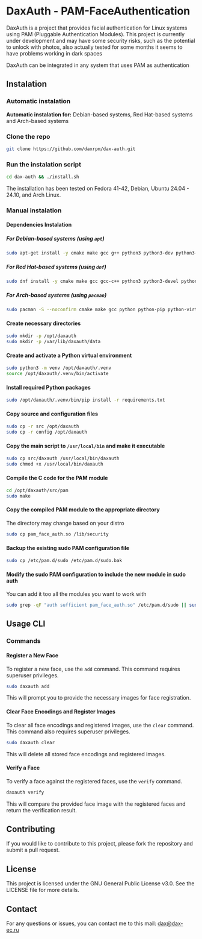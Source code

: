 # DaxAuth - PAM-FaceAuthentication

DaxAuth is a project that provides facial authentication for Linux systems using PAM (Pluggable Authentication Modules). This project is currently under development and may have some security risks, such as the potential to unlock with photos, also actually tested for some months it seems to have problems working in dark spaces

DaxAuth can be integrated in any system that uses PAM as authentication

## Instalation

### Automatic instalation

**Automatic instalation for:** Debian-based systems, Red Hat-based systems and Arch-based systems

### Clone the repo

```sh
git clone https://github.com/daxrpm/dax-auth.git
```

### Run the instalation script

```sh
cd dax-auth && ./install.sh
```

 The installation has been tested on Fedora 41-42, Debian, Ubuntu 24.04 - 24.10, and Arch Linux.

### Manual instalation

#### Dependencies Instalation

##### For Debian-based systems (using `apt`)

```sh
sudo apt-get install -y cmake make gcc g++ python3 python3-dev python3-pip python3-venv libpam0g-dev
```

##### For Red Hat-based systems (using `dnf`)

```sh
sudo dnf install -y cmake make gcc gcc-c++ python3 python3-devel python3-pip pam-devel
```

##### For Arch-based systems (using `pacman`)

```sh
sudo pacman -S --noconfirm cmake make gcc python python-pip python-virtualenv pam
```


#### Create necessary directories

```sh
sudo mkdir -p /opt/daxauth
sudo mkdir -p /var/lib/daxauth/data
```

#### Create and activate a Python virtual environment

```sh
sudo python3 -m venv /opt/daxauth/.venv
source /opt/daxauth/.venv/bin/activate
```

#### Install required Python packages

```sh
sudo /opt/daxauth/.venv/bin/pip install -r requirements.txt
```

#### Copy source and configuration files

```sh
sudo cp -r src /opt/daxauth
sudo cp -r config /opt/daxauth
```

#### Copy the main script to `/usr/local/bin` and make it executable

```sh
sudo cp src/daxauth /usr/local/bin/daxauth
sudo chmod +x /usr/local/bin/daxauth
```

#### Compile the C code for the PAM module

```sh
cd /opt/daxauth/src/pam
sudo make
```

#### Copy the compiled PAM module to the appropriate directory

The directory may change based on your distro

```sh
sudo cp pam_face_auth.so /lib/security
```

#### Backup the existing sudo PAM configuration file

```sh
sudo cp /etc/pam.d/sudo /etc/pam.d/sudo.bak
```

#### Modify the sudo PAM configuration to include the new module in sudo auth

You can add it too all the modules you want to work with

```sh
sudo grep -qF "auth sufficient pam_face_auth.so" /etc/pam.d/sudo || sudo sed -i '1a auth sufficient pam_face_auth.so' /etc/pam.d/sudo
```

## Usage CLI

### Commands

#### Register a New Face

To register a new face, use the `add` command. This command requires superuser privileges.

```sh
sudo daxauth add
```

This will prompt you to provide the necessary images for face registration.

#### Clear Face Encodings and Register Images

To clear all face encodings and registered images, use the `clear` command. This command also requires superuser privileges.

```sh
sudo daxauth clear
```

This will delete all stored face encodings and registered images.

#### Verify a Face

To verify a face against the registered faces, use the `verify` command.

```sh
daxauth verify
```

This will compare the provided face image with the registered faces and return the verification result.

## Contributing

If you would like to contribute to this project, please fork the repository and submit a pull request.

## License

This project is licensed under the GNU General Public License v3.0. See the LICENSE file for more details.

## Contact

For any questions or issues, you can contact me to this mail:
 dax@dax-ec.ru

